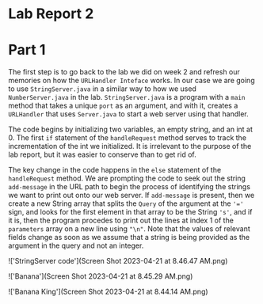 # Lab Report 2

# Part 1

The first step is to go back to the lab we did on week 2 and refresh our memories on how the ```URLHandler Inteface``` works. In our case 
we are going to use ```StringServer.java``` in a similar way to how we used ```NumberServer.java``` in the lab. ```StringServer.java``` is a program with a ```main``` method that takes a unique ```port``` as an argument, and with it, creates a ```URLHandler``` that uses ```Server.java``` to start a web server using that handler. 

The code begins by initializing two variables, an empty string, and an int at 0. The first ```if``` statement of the ```handleRequest``` method serves to track the incrementation of the int we initialized. It is irrelevant to the purpose of the lab report, but it was easier to conserve than to get rid of.

The key change in the code happens in the ```else``` statement of the ```handleRequest``` method. We are prompting the code to seek out the string ```add-message``` in the URL path to begin the process of identifying the strings we want to print out onto our web server. If ```add-message``` is present, then we create a new String array that splits the ```Query``` of the argument at the ```'='``` sign, and looks for the first element in that array to be the String ```'s'```, and if it is, then the program procedes to print out the lines at index 1 of the ```parameters``` array on a new line using ```"\n"```. Note that the values of relevant fields change as soon as we assume that a string is being provided as the argument in the query and not an integer. 


!['StringServer code'](Screen Shot 2023-04-21 at 8.46.47 AM.png)


!['Banana'](Screen Shot 2023-04-21 at 8.45.29 AM.png)


!['Banana King'](Screen Shot 2023-04-21 at 8.44.14 AM.png)







